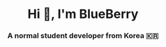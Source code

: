 <h1 align="center">Hi 👋, I'm BlueBerry</h1>
<h3 align="center">A normal student developer from Korea 🇰🇷</h3>
